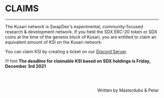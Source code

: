 # <b>CLAIMS</b>
---

The Kusari network is SwapDex's experimental, community-focused research & development network. If you held the SDX ERC-20 token or SDX coins at the time of the genesis block of Kusari, you are entitled to claim an equivalent amount of KSI on the Kusari network.

You can claim KSI by creating a ticket on our [Discord Server](https://discord.gg/Cs6CmpKH).

!!! hint
    **The deadline for claimable KSI based on SDX holdings is Friday, December 3rd 2021**

<br></br>

<p align=right> Written by Masterdubs & Petar </p>
